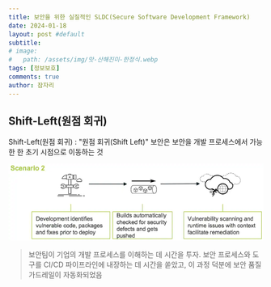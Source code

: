 ```yaml
---
title: 보안을 위한 실질적인 SLDC(Secure Software Development Framework)
date: 2024-01-18
layout: post #default
subtitle: 
# image:
#   path: /assets/img/맛-산해진미-한정식.webp
tags: [정보보호]
comments: true
author: 잠자리
---
```


## Shift-Left(원점 회귀)

Shift-Left(원점 회귀)
: "원점 회귀(Shift Left)" 보안은 보안을 개발 프로세스에서 가능한 한 초기 시점으로 이동하는 것

![Shift-Left 원점 회귀 개발 절차](/assets/img/원점-회귀-Shift-Left-개발-절차.png)
> 보안팀이 기업의 개발 프로세스를 이해하는 데 시간을 투자. 보안 프로세스와 도구를 CI/CD 파이프라인에 내장하는 데 시간을 쏟았고, 이 과정 덕분에 보안 품질 가드레일이 자동화되었음
